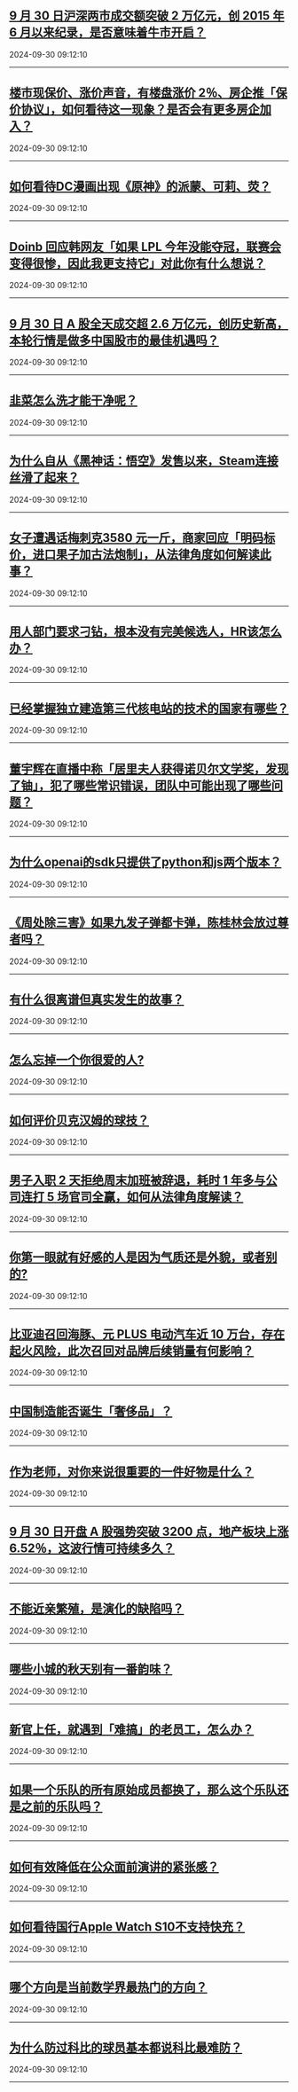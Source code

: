 ## [9 月 30 日沪深两市成交额突破 2 万亿元，创 2015 年 6 月以来纪录，是否意味着牛市开启？](https://www.zhihu.com/question/696416170)

2024-09-30 09:12:10

---
## [楼市现保价、涨价声音，有楼盘涨价 2％、房企推「保价协议」，如何看待这一现象？是否会有更多房企加入？](https://www.zhihu.com/question/682721117)

2024-09-30 09:12:10

---
## [如何看待DC漫画出现《原神》的派蒙、可莉、荧？](https://www.zhihu.com/question/690959738)

2024-09-30 09:12:10

---
## [Doinb 回应韩网友「如果 LPL 今年没能夺冠，联赛会变得很惨，因此我更支持它」对此你有什么想说？](https://www.zhihu.com/question/694469541)

2024-09-30 09:12:10

---
## [9 月 30 日 A 股全天成交超 2.6 万亿元，创历史新高，本轮行情是做多中国股市的最佳机遇吗？](https://www.zhihu.com/question/697059573)

2024-09-30 09:12:10

---
## [韭菜怎么洗才能干净呢？](https://www.zhihu.com/question/667202781)

2024-09-30 09:12:10

---
## [为什么自从《黑神话：悟空》发售以来，Steam连接丝滑了起来？](https://www.zhihu.com/question/674165512)

2024-09-30 09:12:10

---
## [女子遭遇话梅刺克3580 元一斤，商家回应「明码标价，进口果子加古法炮制」，从法律角度如何解读此事？](https://www.zhihu.com/question/685639707)

2024-09-30 09:12:10

---
## [用人部门要求刁钻，根本没有完美候选人，HR该怎么办？](https://www.zhihu.com/question/670055878)

2024-09-30 09:12:10

---
## [已经掌握独立建造第三代核电站的技术的国家有哪些？](https://www.zhihu.com/question/19700567)

2024-09-30 09:12:10

---
## [董宇辉在直播中称「居里夫人获得诺贝尔文学奖，发现了铀」，犯了哪些常识错误，团队中可能出现了哪些问题？](https://www.zhihu.com/question/688638731)

2024-09-30 09:12:10

---
## [为什么openai的sdk只提供了python和js两个版本？](https://www.zhihu.com/question/665129319)

2024-09-30 09:12:10

---
## [《周处除三害》如果九发子弹都卡弹，陈桂林会放过尊者吗？](https://www.zhihu.com/question/650888065)

2024-09-30 09:12:10

---
## [有什么很离谱但真实发生的故事？](https://www.zhihu.com/question/662194193)

2024-09-30 09:12:10

---
## [怎么忘掉一个你很爱的人?](https://www.zhihu.com/question/667898925)

2024-09-30 09:12:10

---
## [如何评价贝克汉姆的球技？](https://www.zhihu.com/question/28049838)

2024-09-30 09:12:10

---
## [男子入职 2 天拒绝周末加班被辞退，耗时 1 年多与公司连打 5 场官司全赢，如何从法律角度解读？](https://www.zhihu.com/question/665790183)

2024-09-30 09:12:10

---
## [你第一眼就有好感的人是因为气质还是外貌，或者别的?](https://www.zhihu.com/question/678056844)

2024-09-30 09:12:10

---
## [比亚迪召回海豚、元 PLUS 电动汽车近 10 万台，存在起火风险，此次召回对品牌后续销量有何影响？](https://www.zhihu.com/question/685064177)

2024-09-30 09:12:10

---
## [中国制造能否诞生「奢侈品」？](https://www.zhihu.com/question/19825959)

2024-09-30 09:12:10

---
## [作为老师，对你来说很重要的一件好物是什么？](https://www.zhihu.com/question/666758485)

2024-09-30 09:12:10

---
## [9 月 30 日开盘 A 股强势突破 3200 点，地产板块上涨 6.52％，这波行情可持续多久？](https://www.zhihu.com/question/694545740)

2024-09-30 09:12:10

---
## [不能近亲繁殖，是演化的缺陷吗？](https://www.zhihu.com/question/664683477)

2024-09-30 09:12:10

---
## [哪些小城的秋天别有一番韵味？](https://www.zhihu.com/question/667500807)

2024-09-30 09:12:10

---
## [新官上任，就遇到「难搞」的老员工，怎么办？](https://www.zhihu.com/question/667862654)

2024-09-30 09:12:10

---
## [如果一个乐队的所有原始成员都换了，那么这个乐队还是之前的乐队吗？](https://www.zhihu.com/question/328599869)

2024-09-30 09:12:10

---
## [如何有效降低在公众面前演讲的紧张感？](https://www.zhihu.com/question/689799828)

2024-09-30 09:12:10

---
## [如何看待国行Apple Watch S10不支持快充？](https://www.zhihu.com/question/666780824)

2024-09-30 09:12:10

---
## [哪个方向是当前数学界最热门的方向？](https://www.zhihu.com/question/309669887)

2024-09-30 09:12:10

---
## [为什么防过科比的球员基本都说科比最难防？](https://www.zhihu.com/question/395114155)

2024-09-30 09:12:10

---
